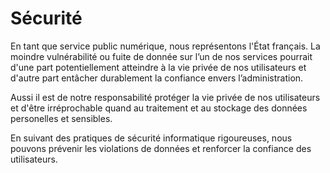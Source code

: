 # Sécurité

En tant que service public numérique, nous représentons l'État français.
La moindre vulnérabilité ou fuite de donnée sur l’un de nos services pourrait
d'une part potentiellement atteindre à la vie privée de nos utilisateurs
et d'autre part entâcher durablement la confiance envers l’administration.

Aussi il est de notre responsabilité protéger la vie privée de nos utilisateurs
et d'être irréprochable quand au traitement et au stockage des données
personelles et sensibles.

En suivant des pratiques de sécurité informatique rigoureuses, nous pouvons
prévenir les violations de données et renforcer la confiance des
utilisateurs.
